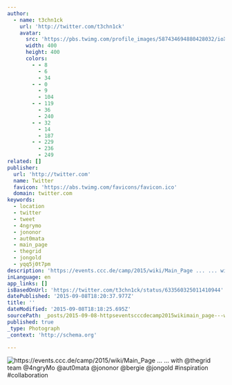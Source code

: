 ```yaml
---
author:
  - name: t3chn1ck
    url: 'http://twitter.com/t3chn1ck'
    avatar:
      src: 'https://pbs.twimg.com/profile_images/587434694880428032/ioXBIDZv_400x400.jpg'
      width: 400
      height: 400
      colors:
        - - 8
          - 6
          - 34
        - - 0
          - 9
          - 104
        - - 119
          - 36
          - 240
        - - 32
          - 14
          - 187
        - - 229
          - 236
          - 249
related: []
publisher:
  url: 'http://twitter.com'
  name: Twitter
  favicon: 'https://abs.twimg.com/favicons/favicon.ico'
  domain: twitter.com
keywords:
  - location
  - twitter
  - tweet
  - 4ngrymo
  - jononor
  - aut0mata
  - main_page
  - thegrid
  - jongold
  - yqq5j0t7pm
description: 'https://events.ccc.de/camp/2015/wiki/Main_Page ... ... with @thegrid team @4ngryMo @aut0mata @jononor @bergie @jongold #inspiration #collaboration'
inLanguage: en
app_links: []
isBasedOnUrl: 'https://twitter.com/t3chn1ck/status/633560325011410944'
datePublished: '2015-09-08T18:20:37.977Z'
title: ''
dateModified: '2015-09-08T18:18:25.695Z'
sourcePath: _posts/2015-09-08-httpseventscccdecamp2015wikimain_page---with.md
published: true
_type: Photograph
_context: 'http://schema.org'

---
```

![https&colon;&sol;&sol;events&period;ccc&period;de&sol;camp&sol;2015&sol;wiki&sol;Main&lowbar;Page &period;&period;&period; &period;&period;&period; with &commat;thegrid team &commat;4ngryMo &commat;aut0mata &commat;jononor &commat;bergie &commat;jongold &num;inspiration &num;collaboration](https://pbs.twimg.com/media/CMrbweaXAAAym7z.jpg:large)